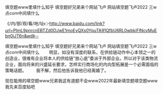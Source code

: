 填空题www里填什么知乎
填空题好兄弟来个网站飞卢
网站填空题飞卢2022
三w点com中间填什么


《/内/部/观/看/地/址👉http://www.baidu.com/link?url=PImL9pnrcnEBTZd0DJwE1moEyQXs0YpuTA91QfbU6RL0wbkiFlNcvMuEbn0iJT6n&wd》--

填空题www里填什么知乎
填空题好兄弟来个网站飞卢
网站填空题飞卢2022
三w点com中间填什么
　　明显，如没有深度的联系，在供给链动作中心本领之一的创造业，很难有企业将本人的供给链“放心底”委派于外部企业。所以对于该类物流企业，面向将来的兴盛延长要求，怎样实行商场化的内向型拓展是一个必需面临的策略话题。
　　我不解，然后他告诉我他已经离婚了。





现在能用的填空题www兄弟我这有道题不会www2022年最新填空题填空题www我先来百度贴吧
